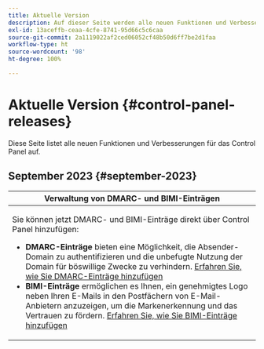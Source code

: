 ```yaml
---
title: Aktuelle Version
description: Auf dieser Seite werden alle neuen Funktionen und Verbesserungen für das Control Panel aufgelistet.
exl-id: 13aceffb-ceaa-4cfe-8741-95d66c5c6caa
source-git-commit: 2a1119022af2ced06052cf48b50d6ff7be2d1faa
workflow-type: ht
source-wordcount: '98'
ht-degree: 100%

---
```


# Aktuelle Version {#control-panel-releases}

Diese Seite listet alle neuen Funktionen und Verbesserungen für das Control Panel auf.

## September 2023 {#september-2023}

<table>
<thead>
<tr>
<th><strong>Verwaltung von DMARC- und BIMI-Einträgen</strong><br/></th>
</tr>
</thead>
<tbody>
<tr>
<td>
<p><p>Sie können jetzt DMARC- und BIMI-Einträge direkt über Control Panel hinzufügen:

<ul><li><strong>DMARC-Einträge</strong> bieten eine Möglichkeit, die Absender-Domain zu authentifizieren und die unbefugte Nutzung der Domain für böswillige Zwecke zu verhindern. <a href="../subdomains-certificates/using/dmarc.md">Erfahren Sie, wie Sie DMARC-Einträge hinzufügen</a></li>
<li><strong>BIMI-Einträge</strong> ermöglichen es Ihnen, ein genehmigtes Logo neben Ihren E-Mails in den Postfächern von E-Mail-Anbietern anzuzeigen, um die Markenerkennung und das Vertrauen zu fördern. <a href="../subdomains-certificates/using/bimi.md">Erfahren Sie, wie Sie BIMI-Einträge hinzufügen</a></li></ul>
</td>
</tr>
</tbody>
</table>
